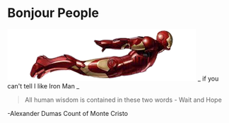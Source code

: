 # Bonjour People

![Iron man](ironmanflying.png)
_ if you can't tell I like Iron Man _

> All human wisdom is contained in these two words - Wait and Hope

-Alexander Dumas Count of Monte Cristo
